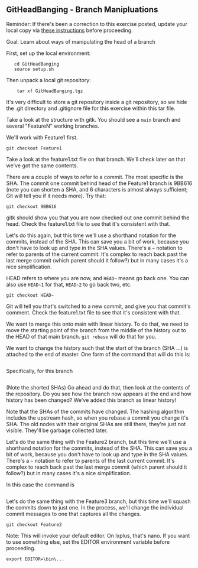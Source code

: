 ## GitHeadBanging - Branch Manipluations

Reminder: If there's been a correction to this exercise posted, update your local copy via [these instructions](https://docs.google.com/document/d/1g3b2e7wf3mWaIZ4U6MkNR5B4fQuO71y6Q341LGs45HQ/edit?usp=sharing) before proceeding.

Goal: Learn about ways of manipulating the head of a branch

First, set up the local environment:
```
   cd GitHeadBanging
   source setup.sh
```

Then unpack a local git repository:

```
    tar xf GitHeadBanging.tgz
```

It's very difficult to store a git repository inside a git repository, so we hide the .git directory and .gitignore file for this exercise within this tar file.

Take a look at the structure with gitk.  You should see a `main` branch and several "FeatureN" working branches.

We'll work with Feature1 first.

```
git checkout Feature1
```

Take a look at the feature1.txt file on that branch.  We'll check later on that we've got the same contents.

There are a couple of ways to refer to a commit.  The most specific is the SHA.  The commit one commit behind head of the Feature1 branch is 9BB616 (note you can shorten a SHA, and 6 characters is almost always sufficient; Git will tell you if it needs more).  Try that:

```
git checkout 9BB616
```

gitk should show you that you are now checked out one commit behind the head. Check the feature1.txt file to see that it's consistent with that.

Let's do this again, but this time we'll use a shorthand notation for the commits, instead of the SHA.  This can save you a bit of work, because you don't have to look up and type in the SHA values.  There's a `~` notation to refer to parents of the current commit.  It's complex to reach back past the last merge commit (which parent should it follow?) but in many cases it's a nice simplification.

HEAD refers to where you are now, and `HEAD~` means go back one.  You can also use `HEAD~1` for that, `HEAD~2` to go back two, etc.


```
git checkout HEAD~
```
Git will tell you that's switched to a new commit, and give you that commit's comment. Check the feature1.txt file to see that it's consistent with that.














We want to merge this onto main with linear history.  To do that, we need to move the starting point of the branch from the middle of the history out to the HEAD of that main branch. `git rebase` will do that for you.

We want to change the history such that the start of the branch (SHA ...) is attached to the end of master.  One form of the command that will do this is:

```
```

Specifically, for this branch
```
```

(Note the shorted SHAs)
Go ahead and do that, then look at the contents of the repository.  Do you see how the branch now appears at the end and how history has been changed?  We've added this branch as linear history!

Note that the SHAs of the commits have changed.  The hashing algorithm includes the upstream hash, so when you rebase a commit you change it's SHA.  The old nodes with their original SHAs are still there, they're just not visible. They'll be garbage collected later.




Let's do the same thing with the Feature2 branch, but this time we'll use a shorthand notation for the commits, instead of the SHA.  This can save you a bit of work, because you don't have to look up and type in the SHA values.  There's a `~` notation to refer to parents of the last current commit.  It's complex to reach back past the last merge commit (which parent should it follow?) but in many cases it's a nice simplification.

In this case the command is
```
```










Let's do the same thing with the Feature3 branch, but this time we'll squash the commits down to just one.  In the process, we'll change the individual commit messages to one that captures all the changes.

```
git checkout Feature2
```


Note: This will invoke your default editor.  On lxplus, that's nano.  If you want to use something else, set the EDITOR environment variable before proceeding.
```
export EDITOR=\bin\...
```







